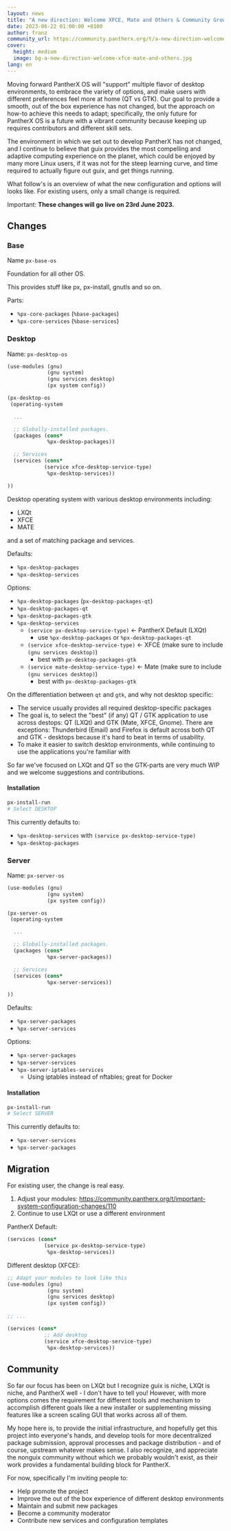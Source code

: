 ```yaml
---
layout: news
title: "A new direction: Welcome XFCE, Mate and Others & Community Growth"
date: 2023-06-22 01:00:00 +0100
author: franz
community_url: https://community.pantherx.org/t/a-new-direction-welcome-xfce-mate-and-others-community-growth/111
cover:
  height: medium
  image: bg-a-new-direction-welcome-xfce-mate-and-others.jpg
lang: en
---
```


Moving forward PantherX OS will "support" multiple flavor of desktop environments, to embrace the variety of options, and make users with different preferences feel more at home (QT vs GTK). Our goal to provide a smooth, out of the box experience has not changed, but the approach on how-to achieve this needs to adapt; specifically, the only future for PantherX OS is a future with a vibrant community because keeping up requires contributors and different skill sets.

The environment in which we set out to develop PantherX has not changed, and I continue to believe that guix provides the most compelling and adaptive computing experience on the planet, which could be enjoyed by many more Linux users, if it was not for the steep learning curve, and time required to actually figure out guix, and get things running.

What follow's is an overview of what the new configuration and options will looks like. 
For existing users, only a small change is required.

Important: **These changes will go live on 23rd June 2023.**

## Changes

### Base

Name `px-base-os`

Foundation for all other OS.

This provides stuff like px, px-install, gnutls and so on.

Parts:
- `%px-core-packages` (`%base-packages`)
- `%px-core-services` (`%base-services`)


### Desktop

Name: `px-desktop-os`

```scheme
(use-modules (gnu)
             (gnu system)
             (gnu services desktop)
             (px system config))

(px-desktop-os
 (operating-system

  ...

  ;; Globally-installed packages.
  (packages (cons*
             %px-desktop-packages))

  ;; Services
  (services (cons*
            (service xfce-desktop-service-type)
             %px-desktop-services))

))
```

Desktop operating system with various desktop environments including:

- LXQt
- XFCE
- MATE

and a set of matching package and services.

Defaults:
- `%px-desktop-packages`
- `%px-desktop-services`

Options:
- `%px-desktop-packages` (`px-desktop-packages-qt`)
- `%px-desktop-packages-qt`
- `%px-desktop-packages-gtk`
- `%px-desktop-services`
  - `(service px-desktop-service-type)` ← PantherX Default (LXQt)
    - use `%px-desktop-packages` or `%px-desktop-packages-qt`
  - `(service xfce-desktop-service-type)` ← XFCE (make sure to include `(gnu services desktop)`)
    - best with `px-desktop-packages-gtk`
  - `(service mate-desktop-service-type)` ← Mate (make sure to include `(gnu services desktop)`)
    - best with `px-desktop-packages-gtk`

On the differentiation between `qt` and `gtk`, and why not desktop specific: 
- The service usually provides all required desktop-specific packages
- The goal is, to select the "best" (if any) QT / GTK application to use across destops: QT (LXQt) and GTK (Mate, XFCE, Gnome). There are exceptions: Thunderbird (Email) and Firefox is default across both QT and GTK - desktops because it's hard to beat in terms of usability.
- To make it easier to switch desktop environments, while continuing to use the applications you're familiar with

So far we've focused on LXQt and QT so the GTK-parts are very much WIP and we welcome suggestions and contributions.

#### Installation

```bash
px-install-run
# Select DESKTOP
```

This currently defaults to:

- `%px-desktop-services` with `(service px-desktop-service-type)`
- `%px-desktop-packages`

### Server

Name: `px-server-os`

```scheme
(use-modules (gnu)
             (gnu system)
             (px system config))

(px-server-os
 (operating-system

  ...

  ;; Globally-installed packages.
  (packages (cons*
             %px-server-packages))

  ;; Services
  (services (cons*
             %px-server-services))

))
```

Defaults:
- `%px-server-packages`
- `%px-server-services`

Options:
- `%px-server-packages`
- `%px-server-services`
- `%px-server-iptables-services`
  - Using iptables instead of nftables; great for Docker

#### Installation

```bash
px-install-run
# Select SERVER
```

This currently defaults to:

- `%px-server-services`
- `%px-server-packages`
  
## Migration

For existing user, the change is real easy.

1. Adjust your modules: https://community.pantherx.org/t/important-system-configuration-changes/110
2. Continue to use LXQt or use a different environment

PantherX Default:

```scheme
(services (cons*
            (service px-desktop-service-type)
             %px-desktop-services))
```

Different desktop (XFCE):

```scheme
;; Adapt your modules to look like this
(use-modules (gnu)
             (gnu system)
             (gnu services desktop)
             (px system config))
             
;; ...

(services (cons*
            ;; Add desktop
            (service xfce-desktop-service-type)
             %px-desktop-services))
```

## Community

So far our focus has been on LXQt but I recognize guix is niche, LXQt is niche, and PantherX well - I don't have to tell you! However, with more options comes the requirement for different tools and mechanism to accomplish different goals like a new installer or supplementing missing features like a screen scaling GUI that works across all of them.

My hope here is, to provide the initial infrastructure, and hopefully get this project into everyone's hands, and develop tools for more decentralized package submission, approval processes and package distribution - and of course, upstream whatever makes sense. I also recognize, and appreciate the nonguix community without which we probably wouldn't exist, as their work provides a fundamental building block for PantherX.

For now, specifically I'm inviting people to:
- Help promote the project
- Improve the out of the box experience of different desktop environments
- Maintain and submit new packages
- Become a community moderator
- Contribute new services and configuration templates
